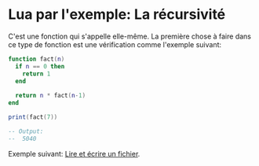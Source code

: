 # Lua par l'exemple: La récursivité

C'est une fonction qui s'appelle elle-même.
La première chose à faire dans ce type de fonction est une vérification comme l'exemple suivant:

```lua
function fact(n)
  if n == 0 then
    return 1
  end
  
  return n * fact(n-1)
end

print(fact(7))

-- Output:
--  5040
```

Exemple suivant: [Lire et écrire un fichier](lecture_ecriture.md).